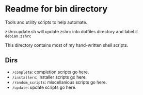 # Readme for bin directory

Tools and utility scripts to help automate.

zshrcupdate.sh will update zshrc into dotfiles directory and label it `debian.zshrc`

This directory contains most of my hand-written shell scripts.

## Dirs

- `/complete`: completion scripts go here.
- `/installers`: installer scripts go here.
- `/random_scripts`: miscellanious scripts go here.
- `/update`: update scripts go here.
